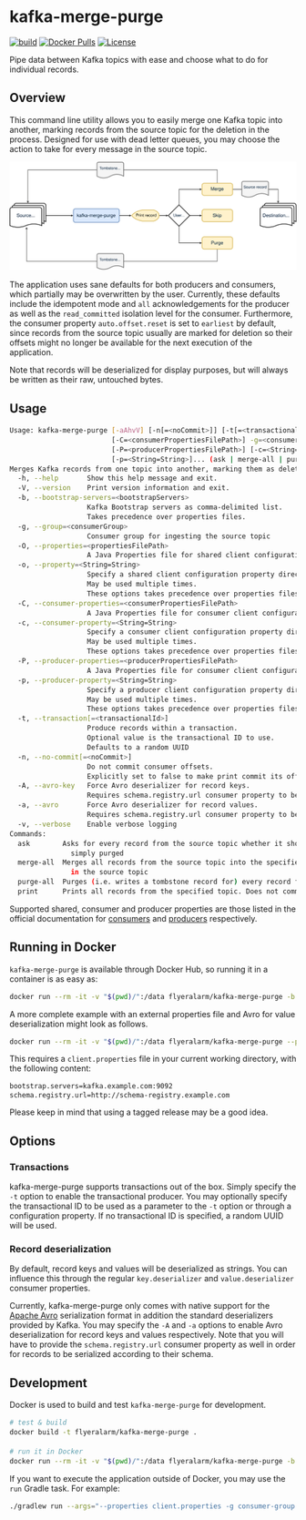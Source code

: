 # kafka-merge-purge
[![build](https://github.com/flyeralarm/kafka-merge-purge/actions/workflows/build-dev.yml/badge.svg)](https://github.com/domnikl/schema-registry-gitops/actions)
[![Docker Pulls](https://img.shields.io/docker/pulls/flyeralarm/kafka-merge-purge)](https://hub.docker.com/repository/docker/flyeralarm/kafka-merge-purge)
[![License](https://img.shields.io/badge/License-Apache%202.0-blue.svg)](LICENSE)

Pipe data between Kafka topics with ease and choose what to do for individual records.

## Overview
This command line utility allows you to easily merge one Kafka topic into another, marking records from the source topic
for the deletion in the process. Designed for use with dead letter queues, you may choose the action to take for every
message in the source topic.

![Source topic -> kafka-merge-purge -> Print record -> User input -> Destination Topic](diagram.svg)

The application uses sane defaults for both producers and consumers, which partially may be overwritten by the user.
Currently, these defaults include the idempotent mode and `all` acknowledgements for the producer as well as
the `read_committed` isolation level for the consumer. Furthermore, the consumer property `auto.offset.reset` is set to
`earliest` by default, since records from the source topic usually are marked for deletion so their offsets might no longer
be available for the next execution of the application.

Note that records will be deserialized for display purposes, but will always be written as their raw, untouched bytes.

## Usage
```sh
Usage: kafka-merge-purge [-aAhvV] [-n[=<noCommit>]] [-t[=<transactionalId>]] [-b=<bootstrapServers>]
                         [-C=<consumerPropertiesFilePath>] -g=<consumerGroup> [-O=<propertiesFilePath>]
                         [-P=<producerPropertiesFilePath>] [-c=<String=String>]... [-o=<String=String>]...
                         [-p=<String=String>]... (ask | merge-all | purge-all | print)
Merges Kafka records from one topic into another, marking them as deleted in the old topic in the process
  -h, --help       Show this help message and exit.
  -V, --version    Print version information and exit.
  -b, --bootstrap-servers=<bootstrapServers>
                   Kafka Bootstrap servers as comma-delimited list.
                   Takes precedence over properties files.
  -g, --group=<consumerGroup>
                   Consumer group for ingesting the source topic
  -O, --properties=<propertiesFilePath>
                   A Java Properties file for shared client configuration (optional)
  -o, --property=<String=String>
                   Specify a shared client configuration property directly.
                   May be used multiple times.
                   These options takes precedence over properties files.
  -C, --consumer-properties=<consumerPropertiesFilePath>
                   A Java Properties file for consumer client configuration (optional)
  -c, --consumer-property=<String=String>
                   Specify a consumer client configuration property directly.
                   May be used multiple times.
                   These options takes precedence over properties files.
  -P, --producer-properties=<producerPropertiesFilePath>
                   A Java Properties file for consumer client configuration (optional)
  -p, --producer-property=<String=String>
                   Specify a producer client configuration property directly.
                   May be used multiple times.
                   These options takes precedence over properties files.
  -t, --transaction[=<transactionalId>]
                   Produce records within a transaction.
                   Optional value is the transactional ID to use.
                   Defaults to a random UUID
  -n, --no-commit[=<noCommit>]
                   Do not commit consumer offsets.
                   Explicitly set to false to make print commit its offsets
  -A, --avro-key   Force Avro deserializer for record keys.
                   Requires schema.registry.url consumer property to be set
  -a, --avro       Force Avro deserializer for record values.
                   Requires schema.registry.url consumer property to be set
  -v, --verbose    Enable verbose logging
Commands:
  ask        Asks for every record from the source topic whether it should be merged into the destination topic or
               simply purged
  merge-all  Merges all records from the source topic into the specified destination topic and marks them for deletion
               in the source topic
  purge-all  Purges (i.e. writes a tombstone record for) every record from the specified topic
  print      Prints all records from the specified topic. Does not commit offsets by default
```

Supported shared, consumer and producer properties are those listed in the official documentation for [consumers](https://docs.confluent.io/platform/current/installation/configuration/consumer-configs.html)
and [producers](https://docs.confluent.io/platform/current/installation/configuration/producer-configs.html) respectively.

## Running in Docker
`kafka-merge-purge` is available through Docker Hub, so running it in a container is as easy as:

```sh
docker run --rm -it -v "$(pwd)/":/data flyeralarm/kafka-merge-purge -b kafka.example.com:9092 -g consumer-group ask sourceTopic destinationTopic
```

A more complete example with an external properties file and Avro for value deserialization might look as follows.
```sh
docker run --rm -it -v "$(pwd)/":/data flyeralarm/kafka-merge-purge --properties /data/client.properties -g consumer-group -a ask sourceTopic destinationTopic
```
This requires a `client.properties` file in your current working directory, with the following content:
```properties
bootstrap.servers=kafka.example.com:9092
schema.registry.url=http://schema-registry.example.com
```

Please keep in mind that using a tagged release may be a good idea.

## Options
### Transactions
kafka-merge-purge supports transactions out of the box. Simply specify the `-t` option to enable the transactional producer.
You may optionally specify the transactional ID to be used as a parameter to the `-t` option or through a configuration property.
If no transactional ID is specified, a random UUID will be used.

### Record deserialization
By default, record keys and values will be deserialized as strings. You can influence this through the regular `key.deserializer` and `value.deserializer` consumer properties.

Currently, kafka-merge-purge only comes with native support for the [Apache Avro](https://avro.apache.org/) serialization format in addition the standard deserializers provided by Kafka.
You may specify the `-A` and `-a` options to enable Avro deserialization for record keys and values respectively.
Note that you will have to provide the `schema.registry.url` consumer property as well in order for records to be serialized according to their schema.

## Development

Docker is used to build and test `kafka-merge-purge` for development.

```sh
# test & build
docker build -t flyeralarm/kafka-merge-purge .

# run it in Docker
docker run --rm -it -v "$(pwd)/":/data flyeralarm/kafka-merge-purge -b kafka:9092 -g consumer-group ask sourceTopic destinationTopic
```

If you want to execute the application outside of Docker, you may use the `run` Gradle task. For example:
```sh
./gradlew run --args="--properties client.properties -g consumer-group ask sourceTopic destinationTopic"
```
